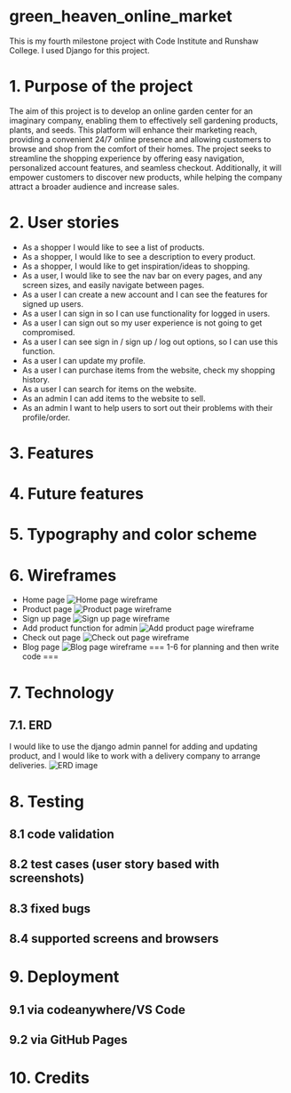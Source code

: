 # green_heaven_online_market
This is my fourth milestone project with Code Institute and Runshaw College. I used Django for this project.
# 1. Purpose of the project
The aim of this project is to develop an online garden center for an imaginary company, enabling them to effectively sell gardening products, plants, and seeds. This platform will enhance their marketing reach, providing a convenient 24/7 online presence and allowing customers to browse and shop from the comfort of their homes. The project seeks to streamline the shopping experience by offering easy navigation, personalized account features, and seamless checkout. Additionally, it will empower customers to discover new products, while helping the company attract a broader audience and increase sales.
# 2. User stories
- As a shopper I would like to see a list of products.
- As a shopper, I would like to see a description to every product.
- As a shopper, I would like to get inspiration/ideas to shopping.
- As a user, I would like to see the nav bar on every pages, and any screen sizes, and easily navigate between pages.
- As a user I can create a new account and I can see the features for signed up users.
- As a user I can sign in so I can use functionality for logged in users.
- As a user I can sign out so my user experience is not going to get compromised.
- As a user I can see sign in / sign up / log out options, so I can use this function.
- As a user I can update my profile.
- As a user I can purchase items from the website, check my shopping history.
- As a user I can search for items on the website.
- As an admin I can add items to the website to sell.
- As an admin I want to help users to sort out their problems with their profile/order.
# 3. Features
# 4. Future features
# 5. Typography and color scheme
# 6. Wireframes
- Home page
![Home page wireframe](media/Home%20page.png)
- Product page
![Product page wireframe](media/Product%20page.png)
- Sign up page
![Sign up page wireframe](media/Sign%20up%20page.png)
- Add product function for admin
![Add product page wireframe](media/Add%20Product%20page.png)
- Check out page
![Check out page wireframe](media/Check%20out%20page.png)
- Blog page
![Blog page wireframe](media/Blog%20page.png)
=== 1-6 for planning and then write code ===
# 7. Technology
## 7.1. ERD
I would like to use the django admin pannel for adding and updating product, and I would like to work with a delivery company to arrange deliveries.
![ERD image](media/Database%20ER%20diagram%20(crow's%20foot).png)
# 8. Testing
   ## 8.1 code validation
   ## 8.2 test cases (user story based with screenshots)
   ## 8.3 fixed bugs
   ## 8.4 supported screens and browsers
# 9. Deployment
   ## 9.1 via codeanywhere/VS Code
   ## 9.2 via GitHub Pages
# 10. Credits
